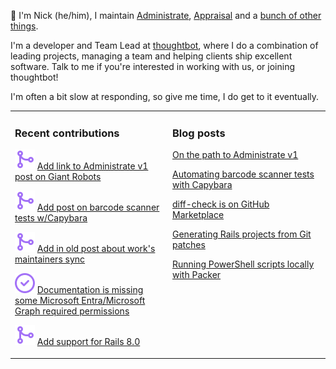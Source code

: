 👋 I'm Nick (he/him), I maintain [Administrate][1], [Appraisal][2] and a [bunch
of other things][3].

I'm a developer and Team Lead at [thoughtbot][4], where I do a combination of
leading projects, managing a team and helping clients ship excellent software.
Talk to me if you're interested in working with us, or joining thoughtbot!

I'm often a bit slow at responding, so give me time, I do get to it eventually.

<table><tr><td valign="top" width="50%">

### Recent contributions

<!-- contributions starts -->
![](icons/pull_request_merged.svg) [Add link to Administrate v1 post on Giant Robots](https://github.com/nickcharlton/site/pull/123)

![](icons/pull_request_merged.svg) [Add post on barcode scanner tests w/Capybara](https://github.com/nickcharlton/site/pull/125)

![](icons/pull_request_merged.svg) [Add in old post about work's maintainers sync](https://github.com/nickcharlton/site/pull/124)

![](icons/issue_closed.svg) [Documentation is missing some Microsoft Entra/Microsoft Graph required permissions](https://github.com/outline/outline/issues/7932)

![](icons/pull_request_merged.svg) [Add support for Rails 8.0](https://github.com/thoughtbot/administrate/pull/2705)

<!-- contributions ends -->
</td><td valign="top" width="50%">

### Blog posts

<!-- blog starts -->
[On the path to Administrate v1](https://nickcharlton.net/posts/path-to-administate-v1.html)

[Automating barcode scanner tests with Capybara](https://nickcharlton.net/posts/automating-barcode-scanner-tests-with-capybara.html)

[diff-check is on GitHub Marketplace](https://nickcharlton.net/posts/diff-check-is-on-github-marketplace.html)

[Generating Rails projects from Git patches](https://nickcharlton.net/posts/rails-projects-from-git-patches.html)

[Running PowerShell scripts locally with Packer](https://nickcharlton.net/posts/running-powershell-scripts-locally-with-packer.html)

<!-- blog ends -->
</td></tr></table>

[1]: https://github.com/thoughtbot/administrate
[2]: https://github.com/thoughtbot/appraisal
[3]: https://github.com/nickcharlton?tab=repositories
[4]: https://thoughtbot.com
